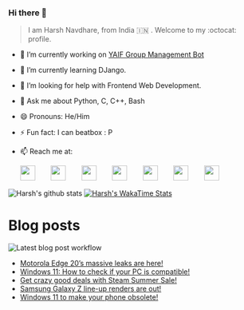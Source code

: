 ### Hi there 👋

> I am Harsh Navdhare, from India :india: . Welcome to my :octocat: profile.

* 🔭 I’m currently working on [YAIF Group Management Bot](https://github.com/YAIFoundation/YAR_Manager_Bot)
* 🌱 I’m currently learning DJango.
* 🤔 I’m looking for help with Frontend Web Development.
* 💬 Ask me about Python, C, C++, Bash
* 😄 Pronouns: He/Him
* ⚡ Fun fact: I can beatbox : P
* 📫 Reach me at: 
 

    [<img src="https://simpleicons.org/icons/instagram.svg" width="30">](https://www.instagram.com/plus_infinity.hn) &nbsp;&nbsp;&nbsp;&nbsp;&nbsp;&nbsp;
    [<img src="https://simpleicons.org/icons/facebook.svg" width="30">](https://www.facebook.com/harsh.navdhare.infinity) &nbsp;&nbsp;&nbsp;&nbsp;&nbsp;&nbsp; 
    [<img src="https://simpleicons.org/icons/twitter.svg" width="30">](https://twitter.com/hnavdhare) &nbsp;&nbsp;&nbsp;&nbsp;&nbsp;&nbsp; 
    [<img src="https://simpleicons.org/icons/xdadevelopers.svg" width="30">](https://forum.xda-developers.com/member.php?u=8122486) &nbsp;&nbsp;&nbsp;&nbsp;&nbsp;&nbsp; 
    [<img src="https://simpleicons.org/icons/telegram.svg" width="30">](https://t.me/infinitEplus) &nbsp;&nbsp;&nbsp;&nbsp;&nbsp;&nbsp;
    [<img src="https://simpleicons.org/icons/snapchat.svg" width="30">](https://www.snapchat.com/add/plus.infinity) &nbsp;&nbsp;&nbsp;&nbsp;&nbsp;&nbsp; 
    [<img src="https://simpleicons.org/icons/gmail.svg" width="30">](mailto:navdhareharsh2001@gmail.com)

 
 

![Harsh's github stats](https://github-readme-stats-infinity-plus.vercel.app/api?username=infinity-plus&show_icons=true&count_private=true&theme=dark) [![Harsh's WakaTime Stats](https://github-readme-stats-infinity-plus.vercel.app/api/wakatime?username=infinity_plus&theme=dark)](https://wakatime.com/@infinity_plus)

# Blog posts

![Latest blog post workflow](https://github.com/infinity-plus/infinity-plus/workflows/Latest%20blog%20post%20workflow/badge.svg)

<!-- BLOG-POST-LIST:START -->
- [Motorola Edge 20’s massive leaks are here!](https://spadebee.com/2021/06/27/motorola-edge-20s-massive-leaks-are-here/?utm_source=rss&utm_medium=rss&utm_campaign=motorola-edge-20s-massive-leaks-are-here)
- [Windows 11: How to check if your PC is compatible!](https://spadebee.com/2021/06/27/windows-11-how-to-check-if-your-pc-is-compatible/?utm_source=rss&utm_medium=rss&utm_campaign=windows-11-how-to-check-if-your-pc-is-compatible)
- [Get crazy good deals with Steam Summer Sale!](https://spadebee.com/2021/06/26/get-crazy-good-deals-with-steam-summer-sale/?utm_source=rss&utm_medium=rss&utm_campaign=get-crazy-good-deals-with-steam-summer-sale)
- [Samsung Galaxy Z line-up renders are out!](https://spadebee.com/2021/06/25/samsung-galaxy-z-line-up-renders-are-out/?utm_source=rss&utm_medium=rss&utm_campaign=samsung-galaxy-z-line-up-renders-are-out)
- [Windows 11 to make your phone obsolete!](https://spadebee.com/2021/06/24/windows-11-to-make-your-phone-obsolete/?utm_source=rss&utm_medium=rss&utm_campaign=windows-11-to-make-your-phone-obsolete)
<!-- BLOG-POST-LIST:END -->
